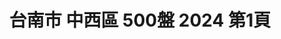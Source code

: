 ---
title: "台南市 中西區 500盤 2024 第1頁"
description: "台南市 中西區 500盤 2024 獲獎餐廳 第1頁"
keywords:
  - 美食競賽
  - 台灣美食
  - 美食精選
datePublished: "2025-06-30"
dateModified: "2025-07-02"
city: "台南市"
district: "中西區"
award: "500盤"
year: "2024"
page: 1
count: 10

restaurants:
  - name: "麥謎食驗室 Bue mi.Lab"
    city: "台南市"
    district: "中西區"
    address: "台南市中西區青年路90號1樓"
    phone: ""
    geo: "22.991971741170726, 120.2081855311068"
    link: "台南市/中西區/麥謎食驗室_Bue_mi.Lab"
    google_map: "https://maps.app.goo.gl/b5UZWUiHozdvCAb29"
    footinder: "https://footinder.com.tw/%e5%8f%b0%e5%8d%97%e5%b8%82%e4%b8%ad%e8%a5%bf%e5%8d%80/362179/"
    award:
    - name: "500盤"
      year: "2024"
  - name: "根串燒居酒屋"
    city: "台南市"
    district: "中西區"
    address: "台南市中西區康樂街341號"
    phone: "062239881"
    geo: "22.99896311002549, 120.19653251440673"
    link: "台南市/中西區/根串燒居酒屋"
    google_map: "https://maps.app.goo.gl/TCYDsQMWYbjFYRYw5"
    footinder: "https://footinder.com.tw/%E5%8F%B0%E5%8D%97%E5%B8%82%E4%B8%AD%E8%A5%BF%E5%8D%80/104884/"
    award:
    - name: "500盤"
      year: "2024"
  - name: "曉璘燒烤"
    city: "台南市"
    district: "中西區"
    address: "台南市中西區國華街三段203號"
    phone: "062261974"
    geo: "22.998320254575674, 120.19895181891286"
    link: "台南市/中西區/曉璘燒烤"
    google_map: "https://maps.app.goo.gl/Ja6BqqAMwiyeLe9R8"
    footinder: "https://footinder.com.tw/%E5%8F%B0%E5%8D%97%E5%B8%82%E4%B8%AD%E8%A5%BF%E5%8D%80/103858/"
    award:
    - name: "500盤"
      year: "2024"
  - name: "鄭牛肉湯"
    city: "台南市"
    district: "中西區"
    address: "台南市中西區金華路四段47巷2號"
    phone: "062281025"
    geo: "22.998376866738628, 120.19468317498917"
    link: "台南市/中西區/鄭牛肉湯"
    google_map: "https://maps.app.goo.gl/krpFQFCS5LMkjk2s7"
    footinder: "https://footinder.com.tw/%E5%8F%B0%E5%8D%97%E5%B8%82%E4%B8%AD%E8%A5%BF%E5%8D%80/362181/"
    award:
    - name: "500盤"
      year: "2024"
  - name: "知味"
    city: "台南市"
    district: "中西區"
    address: "台南市中西區中成路28號"
    phone: "062220395"
    geo: "22.99728862176926, 120.20521182380773"
    link: "台南市/中西區/知味"
    google_map: "https://maps.app.goo.gl/ELwckfTEgph4C6qBA"
    footinder: "https://footinder.com.tw/%e5%8f%b0%e5%8d%97%e5%b8%82%e4%b8%ad%e8%a5%bf%e5%8d%80/148680/"
    award:
    - name: "500盤"
      year: "2024"
  - name: "竹海產"
    city: "台南市"
    district: "中西區"
    address: "台南市中西區民族路二段252號"
    phone: "062210946"
    geo: "22.997387034668, 120.20126193532992"
    link: "台南市/中西區/竹海產"
    google_map: "https://maps.app.goo.gl/EZLMXTM3USe5RKqC8"
    footinder: "https://footinder.com.tw/%E5%8F%B0%E5%8D%97%E5%B8%82%E4%B8%AD%E8%A5%BF%E5%8D%80/161797/"
    award:
    - name: "500盤"
      year: "2024"
  - name: "筑馨居"
    city: "台南市"
    district: "中西區"
    address: "台南市中西區信義街69號"
    phone: "0927307890"
    geo: "23.000310151168772, 120.19498735218367"
    link: "台南市/中西區/筑馨居"
    google_map: "https://maps.app.goo.gl/ToCGjxUwVjZhz1Jm8"
    footinder: "https://footinder.com.tw/%E5%8F%B0%E5%8D%97%E5%B8%82%E4%B8%AD%E8%A5%BF%E5%8D%80/1942/"
    award:
    - name: "500盤"
      year: "2024"
  - name: "Funkoo Bar - Mexican Cuisine & Bar"
    city: "台南市"
    district: "中西區"
    address: "台南市中西區海安路二段268號"
    phone: "0984067044"
    geo: "22.997995291575908, 120.19777589969037"
    link: "台南市/中西區/Funkoo_Bar_-_Mexican_Cuisine___Bar"
    google_map: "https://maps.app.goo.gl/zt1s9srVuV4sCLJr9"
    footinder: "https://footinder.com.tw/%e5%8f%b0%e5%8d%97%e5%b8%82%e4%b8%ad%e8%a5%bf%e5%8d%80/15153/"
    award:
    - name: "500盤"
      year: "2024"
  - name: "THINKPIZZA"
    city: "台南市"
    district: "中西區"
    address: "台南市中西區西和路289號"
    phone: "063589850"
    geo: "23.003311623866953, 120.19281617437447"
    link: "台南市/中西區/THINKPIZZA"
    google_map: "https://maps.app.goo.gl/Vo4B4UvvrWBz3qkU9"
    footinder: "https://footinder.com.tw/%E5%8F%B0%E5%8D%97%E5%B8%82%E4%B8%AD%E8%A5%BF%E5%8D%80/1943/"
    award:
    - name: "500盤"
      year: "2024"
---